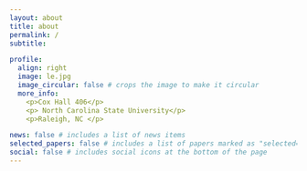 ```yaml
---
layout: about
title: about
permalink: /
subtitle:  

profile:
  align: right
  image: le.jpg
  image_circular: false # crops the image to make it circular
  more_info: 
    <p>Cox Hall 406</p>
    <p> North Carolina State University</p>
    <p>Raleigh, NC </p>

news: false # includes a list of news items
selected_papers: false # includes a list of papers marked as "selected={true}"
social: false # includes social icons at the bottom of the page
---
```


<!-- I am a second year PhD student in Biomathematics at North Carolina State University in Raleigh, NC. I am currently working with Dr. Mohammad Farazmand on developing state estimation methods for biological systems. I am interested in using data-driven methods and state reconstruction methods to understand problems arising from climate change.

Prior to attending graduate school, I taught high school mathematics for three years. I recieved my B.A. in Mathematics and Environmental Studies from Williams College in Williamstown, Massachussetts.  -->
